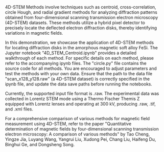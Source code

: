4D-STEM Methods involve techniques such as centroid, cross-correlation, circle Hough, and radial gradient methods for 
analyzing diffraction patterns obtained from four-dimensional scanning transmission electron microscopy (4D-STEM) datasets. 
These methods utilize a hybrid pixel detector to precisely locate the deflected electron diffraction disks, 
thereby identifying variations in magnetic fields.

In this demonstration, we showcase the application of 4D-STEM methods for locating diffraction disks in the amorphous magnetic 
soft alloy FeSi. The Jupyter notebook "4D_STEM_Centroid.ipynb" provides a detailed walkthrough of each method. For specific 
details on each method, please refer to the accompanying ipynb files. The "circle.py" file contains the source code for all 
methods. You are encouraged to adjust parameters and test the methods with your own data. Ensure that the path to the data 
file "scan_x128_y128.raw" (a 4D-STEM dataset) is correctly specified in the ipynb file, and update the data save paths 
before running the notebooks.

Currently, the supported input file format is .raw. The experimental data was collected in Lorentz STEM mode using 
a Thermo Fischer Themis Z equipped with Lorentz lenses and operating at 300 kV, producing .raw, .tif, and .xml files.

For a comprehensive comparison of various methods for magnetic field measurement using 4D-STEM, refer to the paper 
"Quantitative determination of magnetic fields by four-dimensional scanning transmission electron microscopy: A comparison of various methods" 
by Tao Cheng, Yingze Jia, Luyang Wang, Yangrui Liu, Xudong Pei, Chang Liu, Haifeng Du, Binghui Ge, and Dongsheng Song.
